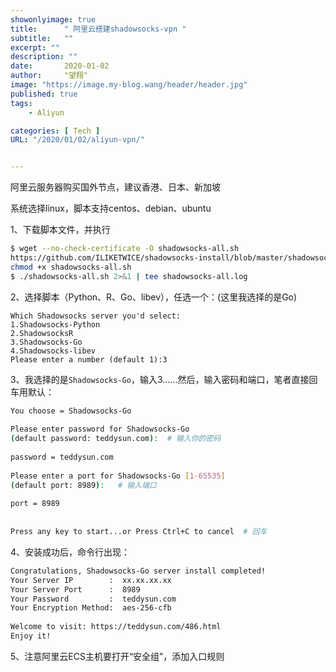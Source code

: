 ```yaml
---
showonlyimage: true
title:      " 阿里云搭建shadowsocks-vpn "
subtitle:   ""
excerpt: ""
description: ""
date:       2020-01-02
author:     "望翔"
image: "https://image.my-blog.wang/header/header.jpg"
published: true
tags:
    - Aliyun

categories: [ Tech ]
URL: "/2020/01/02/aliyun-vpn/"


---
```


阿里云服务器购买国外节点，建议香港、日本、新加坡

系统选择linux，脚本支持centos、debian、ubuntu

1、下载脚本文件，并执行

```bash
$ wget --no-check-certificate -O shadowsocks-all.sh
https://github.com/ILIKETWICE/shadowsocks-install/blob/master/shadowsocks-all.sh
chmod +x shadowsocks-all.sh
$ ./shadowsocks-all.sh 2>&1 | tee shadowsocks-all.log
```

2、选择脚本（Python、R、Go、libev），任选一个：(这里我选择的是Go)

```bahs
Which Shadowsocks server you'd select:
1.Shadowsocks-Python
2.ShadowsocksR
3.Shadowsocks-Go
4.Shadowsocks-libev
Please enter a number (default 1):3
```

3、我选择的是`Shadowsocks-Go`，输入3......然后，输入密码和端口，笔者直接回车用默认：

```bash
You choose = Shadowsocks-Go
 
Please enter password for Shadowsocks-Go
(default password: teddysun.com):  # 输入你的密码
 
password = teddysun.com
 
Please enter a port for Shadowsocks-Go [1-65535]
(default port: 8989):   # 输入端口
 
port = 8989
 
 
Press any key to start...or Press Ctrl+C to cancel  # 回车
```

4、安装成功后，命令行出现：

```bash
Congratulations, Shadowsocks-Go server install completed!
Your Server IP        :  xx.xx.xx.xx
Your Server Port      :  8989
Your Password         :  teddysun.com
Your Encryption Method:  aes-256-cfb
 
Welcome to visit: https://teddysun.com/486.html
Enjoy it!
```

5、注意阿里云ECS主机要打开“安全组”，添加入口规则